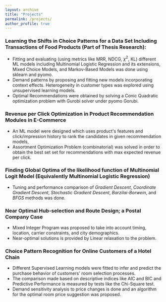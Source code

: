 ```yaml
---
layout: archive
title: "Projects"
permalink: /projects/
author_profile: true
---
```


### Learning the Shifts in Choice Patterns for a Data Set Including Transactions of Food Products (Part of Thesis Research): 
* Fitting and evaluating (using metrics like MRR, NDCG, $\chi^2$, KL) different ML models including Multinomial Logistic Regression and its extensions, Mixed Choice Models, and Markov-Based Models was done using sklearn and pyomo.
* Demand patterns by proposing and fitting new models incorporating context effects. Heterogeneity in customer types was explored using unsupervised learning models. 
* Optimal Recommendations were obtained by solving a Conic Quadratic optimization problem with Gurobi solver under pyomo Gorubi.

### Revenue per Click Optimization in Product Recommendation Modules in E-Commerce
* An ML model were designed which uses product's features and click/impression history to rank the candidates in given recommendation models,
* Assortment Optimization Problem (combinatorial) was solved in order to obtain the best set set for recommendations with max expected revenue per click. 

### Finding Global Optima of the likelihood function of Multinomial Logit Model (Equivalently Multinomial Logistic Regression)
* Tuning and performance comparison of *Gradient Descent*, *Coordinate Gradient Descent*, *Stochastic Gradient Descent*, *Barzilai-Borwein*, and *BFGS* methods was done.

### Near Optimal Hub-selection and Route Design; a Postal Company Case
* Mixed Integer Program was proposed to take into account timing, location, carrier constraints, and city demographics.
* Near-optimal solutions is provided by Linear relaxation to the problem.

### Choice Pattern Recognition for Online Customers of a Hotel Chain
* Different Supervised Learning models were fitted to infer and predict the purchase behavior of customers' room selection processes.
* The comparison made based on descriptive indices like AIC and BIC and Predictive Performance is measured by tests like the Chi-Square test.
* Demand sensitivity analysis to price changes is done and an algorithm for the optimal room price suggestion was proposed.
